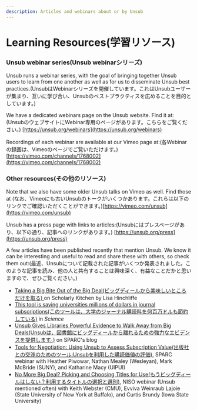```yaml
---
description: Articles and webinars about or by Unsub
---
```


# Learning Resources(学習リソース)

### Unsub webinar series(Unsub webinarシリーズ)

Unsub runs a webinar series, with the goal of bringing together Unsub users to learn from one another as well as for us to disseminate Unsub best practices.(UnsubはWebinarシリーズを開催しています。これはUnsubユーザーが集まり、互いに学び合い、Unsubのベストプラクティスを広めることを目的としています。)&#x20;

We have a dedicated webinars page on the Unsub website. Find it at:(UnsubのウェブサイトにWebinar専用のページがあります。こちらをご覧ください。) [https://unsub.org/webinars](https://unsub.org/webinars)

Recordings of each webinar are available at our Vimeo page at:(各Webinarの録画は、Vimeoのページでご覧いただけます。) [https://vimeo.com/channels/1768002](https://vimeo.com/channels/1768002)

### Other resources(その他のリソース)

Note that we also have some older Unsub talks on Vimeo as well. Find those at (なお、Vimeoにも古いUnsubのトークがいくつかあります。これらは以下のリンクでご確認いただくことができます。)[https://vimeo.com/unsub](https://vimeo.com/unsub)

Unsub has a press page with links to articles:(Unsubにはプレスページがあり、以下の通り、記事へのリンクがあります。) [https://unsub.org/press](https://unsub.org/press)

A few articles have been published recently that mention Unsub. We know it can be interesting and useful to read and share these with others, so check them out:(最近、Unsubについて記載された記事がいくつか発表されました。このような記事を読み、他の人と共有することは興味深く、有益なことだかと思いますので、ぜひご覧ください。)

* [Taking a Big Bite Out of the Big Deal(ビッグディールから美味しいところだけを取る) ](https://scholarlykitchen.sspnet.org/2020/05/19/taking-a-big-bite-out-of-the-big-deal/)on Scholarly Kitchen by Lisa Hinchliffe
* [This tool is saving universities millions of dollars in journal subscriptions(このツールは、大学のジャーナル購読料を何百万ドルも節約している)](https://www.sciencemag.org/news/2020/07/tool-saving-universities-millions-dollars-journal-subscriptions) in _Science_
* [Unsub Gives Libraries Powerful Evidence to Walk Away from Big Deals(Unsubは、図書館にビッグディールから離れるための強力なエビデンスを提供します。)](https://sparcopen.org/news/2020/unsub-gives-libraries-powerful-evidence-to-walk-away-from-big-deals/) on SPARC's blog
* [Tools for Negotiation: Using Unsub to Assess Subscription Value(出版社との交渉のためのツール:Unsubを利用した購読価値の評価)](https://us02web.zoom.us/rec/play/6ZQqd-D-qj03HYeS5ASDBv4rW9TuLKus0SZPr6VexErmUHIAMFGnZbNGYbRfWMJqTCSu1P1QU\_dND0Is?continueMode=true), SPARC webinar with Heather Piwowar, Nathan Mealey (Wesleyan), Mark McBride (SUNY), and Katharine Macy (UIPUI)
* [No More Big Deal? Picking and Choosing Titles for Use(もうビッグディールはしない？利用するタイトルの選択と選別)](https://www.niso.org/events/2020/07/no-more-big-deal-picking-and-choosing-titles-use), NISO webinar (Unsub mentioned often) with Keith Webster (CMU), Evviva Weinraub Lajoie (State University of New York at Buffalo), and Curtis Brundy (Iowa State University)
